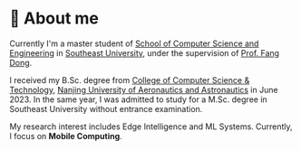 # 👋 About me
Currently I'm a master student of [School of Computer Science and Engineering](https://cse.seu.edu.cn/) in [Southeast University](https://www.seu.edu.cn/), under the supervision of [Prof. Fang Dong](https://cse.seu.edu.cn/2023/1024/c23024a469532/page.htm).


I received my B.Sc. degree from [College of Computer Science & Technology](https://cs.nuaa.edu.cn/), [Nanjing University of Aeronautics and Astronautics](https://www.nuaa.edu.cn/) in June 2023. In the same year, I was admitted to study for a M.Sc. degree in Southeast University without entrance examination.


My research interest includes Edge Intelligence and ML Systems. Currently, I focus on **Mobile Computing**.

